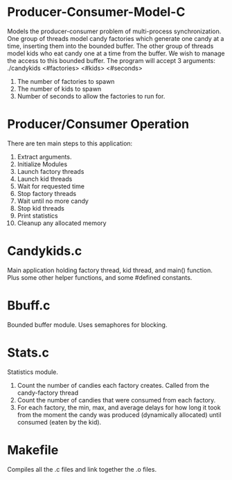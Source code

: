 # Producer-Consumer-Model-C
Models the producer-consumer problem of multi-process synchronization. 
One group of threads model candy factories which generate one candy at a time, inserting them into the bounded buffer.
The other group of threads model kids who eat candy one at a time from the buffer.
We wish to manage the access to this bounded buffer.
The program will accept 3 arguments: ./candykids <#factories> <#kids> <#seconds>
  1. The number of factories to spawn
  2. The number of kids to spawn
  3. Number of seconds to allow the factories to run for.

# Producer/Consumer Operation
There are ten main steps to this application:
  1. Extract arguments.
  2. Initialize Modules
  3. Launch factory threads
  4. Launch kid threads
  5. Wait for requested time
  6. Stop factory threads
  7. Wait until no more candy
  8. Stop kid threads
  9. Print statistics
  10. Cleanup any allocated memory

# Candykids.c
Main application holding factory thread, kid thread, and main() function. Plus some other helper functions, and some #defined constants.

# Bbuff.c
Bounded buffer module. Uses semaphores for blocking.

# Stats.c
Statistics module.
  1. Count the number of candies each factory creates. Called from the candy-factory thread
  2. Count the number of candies that were consumed from each factory.
  3. For each factory, the min, max, and average delays for how long it took from the moment the candy was produced (dynamically allocated)      until consumed (eaten by the kid). 
  

# Makefile
Compiles all the .c files and link together the .o files.
